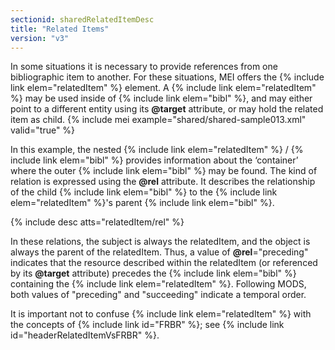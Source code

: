 ```yaml
---
sectionid: sharedRelatedItemDesc
title: "Related Items"
version: "v3"
---
```


In some situations it is necessary to provide references from one bibliographic item to another. For these situations, MEI offers the {% include link elem="relatedItem" %} element. A {% include link elem="relatedItem" %} may be used inside of {% include link elem="bibl" %}, and may either point to a different entity using its **@target** attribute, or may hold the related item as child. 
{% include mei example="shared/shared-sample013.xml" valid="true" %}

In this example, the nested {% include link elem="relatedItem" %} / {% include link elem="bibl" %} provides information about the ‘container’ where the outer {% include link elem="bibl" %} may be found. The kind of relation is expressed using the **@rel** attribute. It describes the relationship of the child {% include link elem="bibl" %} to the {% include link elem="relatedItem" %}'s parent {% include link elem="bibl" %}. 

{% include desc atts="relatedItem/rel" %} 

In these relations, the subject is always the relatedItem, and the object is always the parent of the relatedItem. Thus, a value of **@rel**="preceding" indicates that the resource described within the relatedItem (or referenced by its **@target** attribute) precedes the {% include link elem="bibl" %} containing the {% include link elem="relatedItem" %}. Following MODS, both values of "preceding" and "succeeding" indicate a temporal order. 

It is important not to confuse {% include link elem="relatedItem" %} with the concepts of {% include link id="FRBR" %}; see {% include link id="headerRelatedItemVsFRBR" %}. 
